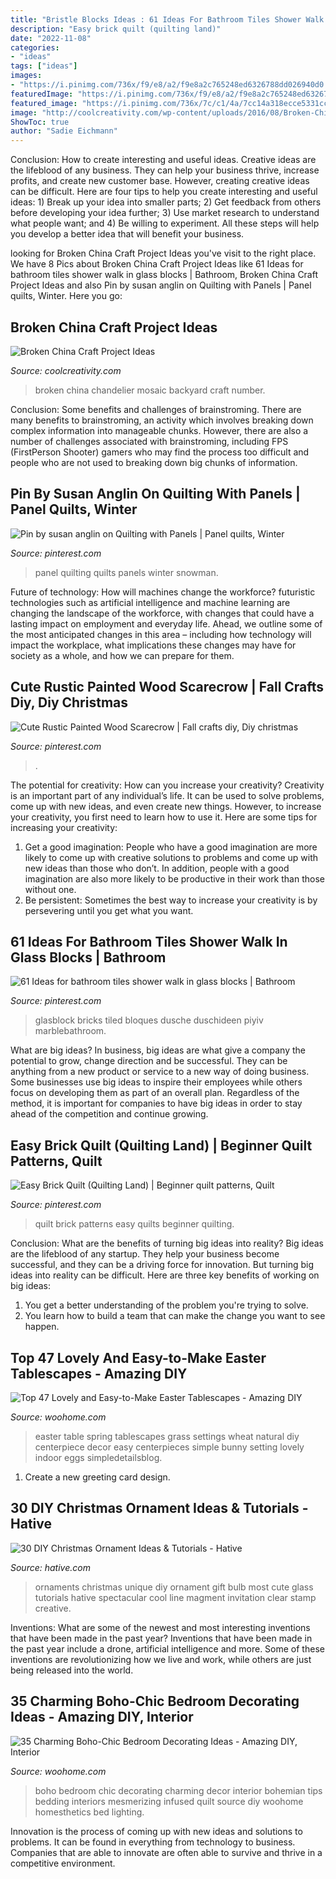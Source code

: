 ```yaml
---
title: "Bristle Blocks Ideas : 61 Ideas For Bathroom Tiles Shower Walk In Glass Blocks"
description: "Easy brick quilt (quilting land)"
date: "2022-11-08"
categories:
- "ideas"
tags: ["ideas"]
images:
- "https://i.pinimg.com/736x/f9/e8/a2/f9e8a2c765248ed6326788dd026940d0.jpg"
featuredImage: "https://i.pinimg.com/736x/f9/e8/a2/f9e8a2c765248ed6326788dd026940d0.jpg"
featured_image: "https://i.pinimg.com/736x/7c/c1/4a/7cc14a318ecce5331cc9d56089bf8b14.jpg"
image: "http://coolcreativity.com/wp-content/uploads/2016/08/Broken-China-Backyard-Chandelier.jpg"
ShowToc: true
author: "Sadie Eichmann"
---
```



Conclusion: How to create interesting and useful ideas.
Creative ideas are the lifeblood of any business. They can help your business thrive, increase profits, and create new customer base. However, creating creative ideas can be difficult. Here are four tips to help you create interesting and useful ideas: 1) Break up your idea into smaller parts; 2) Get feedback from others before developing your idea further; 3) Use market research to understand what people want; and 4) Be willing to experiment. All these steps will help you develop a better idea that will benefit your business.

	

		
looking for Broken China Craft Project Ideas you've visit to the right place. We have 8 Pics about Broken China Craft Project Ideas like 61 Ideas for bathroom tiles shower walk in glass blocks | Bathroom, Broken China Craft Project Ideas and also Pin by susan anglin on Quilting with Panels | Panel quilts, Winter. Here you go:
		
    
## Broken China Craft Project Ideas

<img loading=lazy src="http://coolcreativity.com/wp-content/uploads/2016/08/Broken-China-Backyard-Chandelier.jpg" onerror="this.onerror=null;this.src='https://tse3.mm.bing.net/th?id=OIP.tabWz_8HcNNeGnq6AGZVHgHaLD&amp;pid=15.1';" alt="Broken China Craft Project Ideas">

_Source: coolcreativity.com_

>broken china chandelier mosaic backyard craft number. 

	

Conclusion: Some benefits and challenges of brainstroming.
There are many benefits to brainstroming, an activity which involves breaking down complex information into manageable chunks. However, there are also a number of challenges associated with brainstroming, including FPS (FirstPerson Shooter) gamers who may find the process too difficult and people who are not used to breaking down big chunks of information.

    
## Pin By Susan Anglin On Quilting With Panels | Panel Quilts, Winter

<img loading=lazy src="https://i.pinimg.com/736x/79/5a/90/795a909119ee8a01bd4d708b7c9c5d4b.jpg" onerror="this.onerror=null;this.src='https://tse2.mm.bing.net/th?id=OIP.gKKzGMDyxGbJxj1eUnKIWQHaJ3&amp;pid=15.1';" alt="Pin by susan anglin on Quilting with Panels | Panel quilts, Winter">

_Source: pinterest.com_

>panel quilting quilts panels winter snowman. 

	

Future of technology: How will machines change the workforce?
futuristic technologies such as artificial intelligence and machine learning are changing the landscape of the workforce, with changes that could have a lasting impact on employment and everyday life. Ahead, we outline some of the most anticipated changes in this area – including how technology will impact the workplace, what implications these changes may have for society as a whole, and how we can prepare for them.

    
## Cute Rustic Painted Wood Scarecrow | Fall Crafts Diy, Diy Christmas

<img loading=lazy src="https://i.pinimg.com/736x/63/d6/95/63d695753f69b2b7b75550d0774d6613.jpg" onerror="this.onerror=null;this.src='https://tse3.mm.bing.net/th?id=OIP.77BlzWMBGUoDStLyaLe0XAHaJ3&amp;pid=15.1';" alt="Cute Rustic Painted Wood Scarecrow | Fall crafts diy, Diy christmas">

_Source: pinterest.com_

>. 

	

The potential for creativity: How can you increase your creativity?
Creativity is an important part of any individual’s life. It can be used to solve problems, come up with new ideas, and even create new things. However, to increase your creativity, you first need to learn how to use it. Here are some tips for increasing your creativity: 
1. Get a good imagination: People who have a good imagination are more likely to come up with creative solutions to problems and come up with new ideas than those who don’t. In addition, people with a good imagination are also more likely to be productive in their work than those without one. 
2. Be persistent: Sometimes the best way to increase your creativity is by persevering until you get what you want.

    
## 61 Ideas For Bathroom Tiles Shower Walk In Glass Blocks | Bathroom

<img loading=lazy src="https://i.pinimg.com/736x/f9/e8/a2/f9e8a2c765248ed6326788dd026940d0.jpg" onerror="this.onerror=null;this.src='https://tse1.mm.bing.net/th?id=OIP.HQOsz-ZqJ83nVF-vAqmZlQAAAA&amp;pid=15.1';" alt="61 Ideas for bathroom tiles shower walk in glass blocks | Bathroom">

_Source: pinterest.com_

>glasblock bricks tiled bloques dusche duschideen piyiv marblebathroom. 

	

What are big ideas?
In business, big ideas are what give a company the potential to grow, change direction and be successful. They can be anything from a new product or service to a new way of doing business. 
Some businesses use big ideas to inspire their employees while others focus on developing them as part of an overall plan. Regardless of the method, it is important for companies to have big ideas in order to stay ahead of the competition and continue growing.

    
## Easy Brick Quilt (Quilting Land) | Beginner Quilt Patterns, Quilt

<img loading=lazy src="https://i.pinimg.com/736x/7c/c1/4a/7cc14a318ecce5331cc9d56089bf8b14.jpg" onerror="this.onerror=null;this.src='https://tse1.mm.bing.net/th?id=OIP.NZsJPeFd6zkWCG4llbBDIQHaJ3&amp;pid=15.1';" alt="Easy Brick Quilt (Quilting Land) | Beginner quilt patterns, Quilt">

_Source: pinterest.com_

>quilt brick patterns easy quilts beginner quilting. 

	

Conclusion: What are the benefits of turning big ideas into reality?
Big ideas are the lifeblood of any startup. They help your business become successful, and they can be a driving force for innovation. But turning big ideas into reality can be difficult. Here are three key benefits of working on big ideas:
1. You get a better understanding of the problem you're trying to solve.
2. You learn how to build a team that can make the change you want to see happen.

    
## Top 47 Lovely And Easy-to-Make Easter Tablescapes - Amazing DIY

<img loading=lazy src="http://www.woohome.com/wp-content/uploads/2016/02/tablescapes-for-easter-23.jpg" onerror="this.onerror=null;this.src='https://tse2.mm.bing.net/th?id=OIP.baAO8JLaKoeuNoBXbo3dtgHaJ4&amp;pid=15.1';" alt="Top 47 Lovely and Easy-to-Make Easter Tablescapes - Amazing DIY">

_Source: woohome.com_

>easter table spring tablescapes grass settings wheat natural diy centerpiece decor easy centerpieces simple bunny setting lovely indoor eggs simpledetailsblog. 

	

1. Create a new greeting card design.

    
## 30 DIY Christmas Ornament Ideas &amp; Tutorials - Hative

<img loading=lazy src="https://hative.com/wp-content/uploads/2015/12/christmas-ornaments/20-diy-christmas-ornaments-ideas-tutorials.jpg" onerror="this.onerror=null;this.src='https://tse4.mm.bing.net/th?id=OIP.N2zwppPRqNcSmszVyjm85QHaLG&amp;pid=15.1';" alt="30 DIY Christmas Ornament Ideas &amp; Tutorials - Hative">

_Source: hative.com_

>ornaments christmas unique diy ornament gift bulb most cute glass tutorials hative spectacular cool line magment invitation clear stamp creative. 

	

Inventions: What are some of the newest and most interesting inventions that have been made in the past year?
Inventions that have been made in the past year include a drone, artificial intelligence and more. Some of these inventions are revolutionizing how we live and work, while others are just being released into the world.

    
## 35 Charming Boho-Chic Bedroom Decorating Ideas - Amazing DIY, Interior

<img loading=lazy src="http://www.woohome.com/wp-content/uploads/2014/05/charming-boho-bedroom-ideas-21.jpg" onerror="this.onerror=null;this.src='https://tse3.mm.bing.net/th?id=OIP.fe-umxjX6sayJF8CunsPdwHaNO&amp;pid=15.1';" alt="35 Charming Boho-Chic Bedroom Decorating Ideas - Amazing DIY, Interior">

_Source: woohome.com_

>boho bedroom chic decorating charming decor interior bohemian tips bedding interiors mesmerizing infused quilt source diy woohome homesthetics bed lighting. 

	

Innovation is the process of coming up with new ideas and solutions to problems. It can be found in everything from technology to business. Companies that are able to innovate are often able to survive and thrive in a competitive environment.

